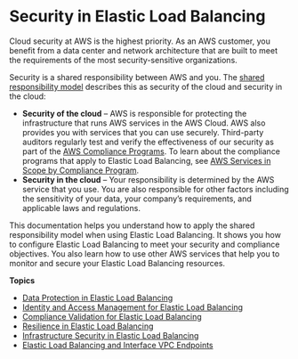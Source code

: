 # Security in Elastic Load Balancing<a name="security"></a>

Cloud security at AWS is the highest priority\. As an AWS customer, you benefit from a data center and network architecture that are built to meet the requirements of the most security\-sensitive organizations\.

Security is a shared responsibility between AWS and you\. The [shared responsibility model](http://aws.amazon.com/compliance/shared-responsibility-model/) describes this as security of the cloud and security in the cloud:
+ **Security of the cloud** – AWS is responsible for protecting the infrastructure that runs AWS services in the AWS Cloud\. AWS also provides you with services that you can use securely\. Third\-party auditors regularly test and verify the effectiveness of our security as part of the [AWS Compliance Programs](http://aws.amazon.com/compliance/programs/)\. To learn about the compliance programs that apply to Elastic Load Balancing, see [AWS Services in Scope by Compliance Program](http://aws.amazon.com/compliance/services-in-scope/)\.
+ **Security in the cloud** – Your responsibility is determined by the AWS service that you use\. You are also responsible for other factors including the sensitivity of your data, your company’s requirements, and applicable laws and regulations\. 

This documentation helps you understand how to apply the shared responsibility model when using Elastic Load Balancing\. It shows you how to configure Elastic Load Balancing to meet your security and compliance objectives\. You also learn how to use other AWS services that help you to monitor and secure your Elastic Load Balancing resources\.

**Topics**
+ [Data Protection in Elastic Load Balancing](data-protection.md)
+ [Identity and Access Management for Elastic Load Balancing](load-balancer-authentication-access-control.md)
+ [Compliance Validation for Elastic Load Balancing](compliance-validation.md)
+ [Resilience in Elastic Load Balancing](disaster-recovery-resiliency.md)
+ [Infrastructure Security in Elastic Load Balancing](infrastructure-security.md)
+ [Elastic Load Balancing and Interface VPC Endpoints](load-balancer-vpc-endpoints.md)